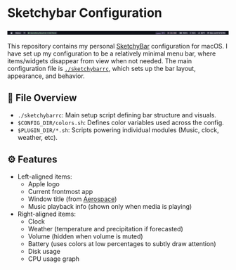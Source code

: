 # Sketchybar Configuration

![Demo Image](./img/sketchybar_demo.png)

This repository contains my personal [SketchyBar](https://github.com/FelixKratz/SketchyBar) configuration for macOS. I have set up my configuration to be a relatively minimal menu bar, where items/widgets disappear from view when not needed. The main configuration file is [`./sketchybarrc`](./sketchybarrc), which sets up the bar layout, appearance, and behavior.  

## 📂 File Overview

- `./sketchybarrc`: Main setup script defining bar structure and visuals.
- `$CONFIG_DIR/colors.sh`: Defines color variables used across the config.
- `$PLUGIN_DIR/*.sh`: Scripts powering individual modules (Music, clock, weather, etc).

## ⚙️ Features

- Left-aligned items:
  - Apple logo
  - Current frontmost app
  - Window title (from [Aerospace](https://github.com/nikitabobko/AeroSpace))
  - Music playback info (shown only when media is playing)
- Right-aligned items:
  - Clock
  - Weather (temperature and precipitation if forecasted)
  - Volume (hidden when volume is muted)
  - Battery (uses colors at low percentages to subtly draw attention)
  - Disk usage
  - CPU usage graph
